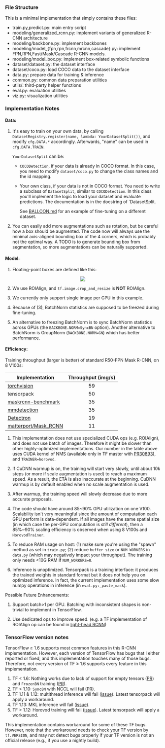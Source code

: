 
### File Structure
This is a minimal implementation that simply contains these files:
+ train.py,predict.py: main entry script
+ modeling/generalized_rcnn.py: implement variants of generalized R-CNN architecture
+ modeling/backbone.py: implement backbones
+ modeling/model_{fpn,rpn,frcnn,mrcnn,cascade}.py: implement FPN,RPN,Fast/Mask/Cascade R-CNN models.
+ modeling/model_box.py: implement box-related symbolic functions
+ dataset/dataset.py: the dataset interface
+ dataset/coco.py: load COCO data to the dataset interface
+ data.py: prepare data for training & inference
+ common.py: common data preparation utilities
+ utils/: third-party helper functions
+ eval.py: evaluation utilities
+ viz.py: visualization utilities

### Implementation Notes

#### Data:

1. It's easy to train on your own data, by calling `DatasetRegistry.register(name, lambda: YourDatasetSplit())`,
	 and modify `cfg.DATA.*` accordingly. Afterwards, "name" can be used in `cfg.DATA.TRAIN`.

	`YourDatasetSplit` can be:

   + `COCODetection`, if your data is already in COCO format. In this case, you need to
		 modify `dataset/coco.py` to change the class names and the id mapping.

   + Your own class, if your data is not in COCO format.
		 You need to write a subclass of `DatasetSplit`, similar to `COCODetection`.
     In this class you'll implement the logic to load your dataset and evaluate predictions.
		 The documentation is in the docstring of `DatasetSplit.

	 See [BALLOON.md](BALLOON.md) for an example of fine-tuning on a different dataset.

1. You can easily add more augmentations such as rotation, but be careful how a box should be
   augmented. The code now will always use the minimal axis-aligned bounding box of the 4 corners,
   which is probably not the optimal way.
   A TODO is to generate bounding box from segmentation, so more augmentations can be naturally supported.

#### Model:

1. Floating-point boxes are defined like this:

<p align="center"> <img src="https://user-images.githubusercontent.com/1381301/31527740-2f1b38ce-af84-11e7-8de1-628e90089826.png"> </p>

2. We use ROIAlign, and `tf.image.crop_and_resize` is __NOT__ ROIAlign.

3. We currently only support single image per GPU in this example.

4. Because of (3), BatchNorm statistics are supposed to be freezed during fine-tuning.

5. An alternative to freezing BatchNorm is to sync BatchNorm statistics across
   GPUs (the `BACKBONE.NORM=SyncBN` option).
   Another alternative to BatchNorm is GroupNorm (`BACKBONE.NORM=GN`) which has better performance.

#### Efficiency:

Training throughput (larger is better) of standard R50-FPN Mask R-CNN, on 8 V100s:

| Implementation                                                                                                                                   | Throughput (img/s) |
|--------------------------------------------------------------------------------------------------------------------------------------------------|:------------------:|
| [torchvision](https://pytorch.org/blog/torchvision03/#segmentation-models)                                                                       | 59                 |
| tensorpack                                                                                                                                       | 50                 |
| [maskrcnn-benchmark](https://github.com/facebookresearch/maskrcnn-benchmark/blob/master/MODEL_ZOO.md#end-to-end-faster-and-mask-r-cnn-baselines) | 35                 |
| [mmdetection](https://github.com/open-mmlab/mmdetection/blob/master/docs/MODEL_ZOO.md#mask-r-cnn)                                                | 35                 |
| [Detectron](https://github.com/facebookresearch/Detectron)                                                                                       | 19                 |
| [matterport/Mask_RCNN](https://github.com/matterport/Mask_RCNN/)                                                                                 | 11                 |

1. This implementation does not use specialized CUDA ops (e.g. ROIAlign), 
   and does not use batch of images.
   Therefore it might be slower than other highly-optimized implementations.
   Our number in the table above uses CUDA kernel of NMS (available only in TF
   master with [PR30893](https://github.com/tensorflow/tensorflow/pull/30893)),
   and `TRAINER=horovod`.

1. If CuDNN warmup is on, the training will start very slowly, until about
   10k steps (or more if scale augmentation is used) to reach a maximum speed.
   As a result, the ETA is also inaccurate at the beginning.
   CuDNN warmup is by default enabled when no scale augmentation is used.

1. After warmup, the training speed will slowly decrease due to more accurate proposals.

1. The code should have around 85~90% GPU utilization on one V100.
	Scalability isn't very meaningful since the amount of computation each GPU perform is data-dependent.
	If all images have the same spatial size (in which case the per-GPU computation is *still different*),
	then a 85%~90% scaling efficiency is observed when using 8 V100s and `HorovodTrainer`.

1. To reduce RAM usage on host: (1) make sure you're using the "spawn" method as
   set in `train.py`; (2) reduce `buffer_size` or `NUM_WORKERS` in `data.py`
   (which may negatively impact your throughput). The training only needs <10G RAM if `NUM_WORKERS=0`.

1. Inference is unoptimized. Tensorpack is a training interface: it produces the trained weights
	 in standard format but it does not help you on optimized inference.
	 In fact, the current implementation uses some slow numpy operations in inference (in `eval.py:_paste_mask`).

Possible Future Enhancements:

1. Support batch>1 per GPU. Batching with inconsistent shapes is
   non-trivial to implement in TensorFlow.

1. Use dedicated ops to improve speed. (e.g. a TF implementation of ROIAlign op
   can be found in [light-head RCNN](https://github.com/zengarden/light_head_rcnn/tree/master/lib/lib_kernel))


### TensorFlow version notes

TensorFlow ≥ 1.6 supports most common features in this R-CNN implementation.
However, each version of TensorFlow has bugs that I either reported or fixed,
and this implementation touches many of those bugs.
Therefore, not every version of TF ≥ 1.6 supports every feature in this implementation.

1. TF < 1.6: Nothing works due to lack of support for empty tensors
   ([PR](https://github.com/tensorflow/tensorflow/pull/15264))
   and `FrozenBN` training
   ([PR](https://github.com/tensorflow/tensorflow/pull/12580)).
1. TF < 1.10: `SyncBN` with NCCL will fail ([PR](https://github.com/tensorflow/tensorflow/pull/20360)).
1. TF 1.11 & 1.12: multithread inference will fail ([issue](https://github.com/tensorflow/tensorflow/issues/22750)).
   Latest tensorpack will apply a workaround.
1. TF 1.13: MKL inference will fail ([issue](https://github.com/tensorflow/tensorflow/issues/24650)).
1. TF > 1.12: Horovod training will fail ([issue](https://github.com/tensorflow/tensorflow/issues/25946)).
   Latest tensorpack will apply a workaround.

This implementation contains workaround for some of these TF bugs.
However, note that the workaround needs to check your TF version by `tf.VERSION`,
and may not detect bugs properly if your TF version is not an official release
(e.g., if you use a nightly build).
